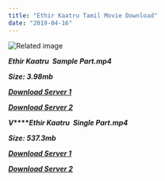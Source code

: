 ```yaml
---
title: "Ethir Kaatru Tamil Movie Download"
date: "2019-04-16"
---
```


![Related image](https://upload.wikimedia.org/wikipedia/en/thumb/e/e1/EthirKaatrufilm.jpg/220px-EthirKaatrufilm.jpg)

**_Ethir Kaatru  Sample Part.mp4_**

**_Size: 3.98mb_**

**_[Download Server 1](http://b2.wetransfer.vip/files/{001906e6a029aa7b73d4a7534ffe44de21d3d443868dbd2fabdf209edab59abd}20Actor{001906e6a029aa7b73d4a7534ffe44de21d3d443868dbd2fabdf209edab59abd}20Hits{001906e6a029aa7b73d4a7534ffe44de21d3d443868dbd2fabdf209edab59abd}20Collection/Karthik{001906e6a029aa7b73d4a7534ffe44de21d3d443868dbd2fabdf209edab59abd}20Movies{001906e6a029aa7b73d4a7534ffe44de21d3d443868dbd2fabdf209edab59abd}20Collections/Ethir{001906e6a029aa7b73d4a7534ffe44de21d3d443868dbd2fabdf209edab59abd}20Kaatru{001906e6a029aa7b73d4a7534ffe44de21d3d443868dbd2fabdf209edab59abd}20(1990)/Ethir{001906e6a029aa7b73d4a7534ffe44de21d3d443868dbd2fabdf209edab59abd}20Kaatru{001906e6a029aa7b73d4a7534ffe44de21d3d443868dbd2fabdf209edab59abd}20{001906e6a029aa7b73d4a7534ffe44de21d3d443868dbd2fabdf209edab59abd}20Sample{001906e6a029aa7b73d4a7534ffe44de21d3d443868dbd2fabdf209edab59abd}20HD.mp4)_**

**_[Download Server 2](http://b2.wetransfer.vip/files/{001906e6a029aa7b73d4a7534ffe44de21d3d443868dbd2fabdf209edab59abd}20Actor{001906e6a029aa7b73d4a7534ffe44de21d3d443868dbd2fabdf209edab59abd}20Hits{001906e6a029aa7b73d4a7534ffe44de21d3d443868dbd2fabdf209edab59abd}20Collection/Karthik{001906e6a029aa7b73d4a7534ffe44de21d3d443868dbd2fabdf209edab59abd}20Movies{001906e6a029aa7b73d4a7534ffe44de21d3d443868dbd2fabdf209edab59abd}20Collections/Ethir{001906e6a029aa7b73d4a7534ffe44de21d3d443868dbd2fabdf209edab59abd}20Kaatru{001906e6a029aa7b73d4a7534ffe44de21d3d443868dbd2fabdf209edab59abd}20(1990)/Ethir{001906e6a029aa7b73d4a7534ffe44de21d3d443868dbd2fabdf209edab59abd}20Kaatru{001906e6a029aa7b73d4a7534ffe44de21d3d443868dbd2fabdf209edab59abd}20{001906e6a029aa7b73d4a7534ffe44de21d3d443868dbd2fabdf209edab59abd}20Sample{001906e6a029aa7b73d4a7534ffe44de21d3d443868dbd2fabdf209edab59abd}20HD.mp4)_**

**_V_****_Ethir Kaatru  Single Part.mp4_**

**_Size: 537.3mb_**

**_[Download Server 1](http://b2.wetransfer.vip/files/{001906e6a029aa7b73d4a7534ffe44de21d3d443868dbd2fabdf209edab59abd}20Actor{001906e6a029aa7b73d4a7534ffe44de21d3d443868dbd2fabdf209edab59abd}20Hits{001906e6a029aa7b73d4a7534ffe44de21d3d443868dbd2fabdf209edab59abd}20Collection/Karthik{001906e6a029aa7b73d4a7534ffe44de21d3d443868dbd2fabdf209edab59abd}20Movies{001906e6a029aa7b73d4a7534ffe44de21d3d443868dbd2fabdf209edab59abd}20Collections/Ethir{001906e6a029aa7b73d4a7534ffe44de21d3d443868dbd2fabdf209edab59abd}20Kaatru{001906e6a029aa7b73d4a7534ffe44de21d3d443868dbd2fabdf209edab59abd}20(1990)/Ethir{001906e6a029aa7b73d4a7534ffe44de21d3d443868dbd2fabdf209edab59abd}20Kaatru{001906e6a029aa7b73d4a7534ffe44de21d3d443868dbd2fabdf209edab59abd}20{001906e6a029aa7b73d4a7534ffe44de21d3d443868dbd2fabdf209edab59abd}20Single{001906e6a029aa7b73d4a7534ffe44de21d3d443868dbd2fabdf209edab59abd}20Part{001906e6a029aa7b73d4a7534ffe44de21d3d443868dbd2fabdf209edab59abd}20HD.mp4)_**

**_[Download Server 2](http://b2.wetransfer.vip/files/{001906e6a029aa7b73d4a7534ffe44de21d3d443868dbd2fabdf209edab59abd}20Actor{001906e6a029aa7b73d4a7534ffe44de21d3d443868dbd2fabdf209edab59abd}20Hits{001906e6a029aa7b73d4a7534ffe44de21d3d443868dbd2fabdf209edab59abd}20Collection/Karthik{001906e6a029aa7b73d4a7534ffe44de21d3d443868dbd2fabdf209edab59abd}20Movies{001906e6a029aa7b73d4a7534ffe44de21d3d443868dbd2fabdf209edab59abd}20Collections/Ethir{001906e6a029aa7b73d4a7534ffe44de21d3d443868dbd2fabdf209edab59abd}20Kaatru{001906e6a029aa7b73d4a7534ffe44de21d3d443868dbd2fabdf209edab59abd}20(1990)/Ethir{001906e6a029aa7b73d4a7534ffe44de21d3d443868dbd2fabdf209edab59abd}20Kaatru{001906e6a029aa7b73d4a7534ffe44de21d3d443868dbd2fabdf209edab59abd}20{001906e6a029aa7b73d4a7534ffe44de21d3d443868dbd2fabdf209edab59abd}20Single{001906e6a029aa7b73d4a7534ffe44de21d3d443868dbd2fabdf209edab59abd}20Part{001906e6a029aa7b73d4a7534ffe44de21d3d443868dbd2fabdf209edab59abd}20HD.mp4)_**
